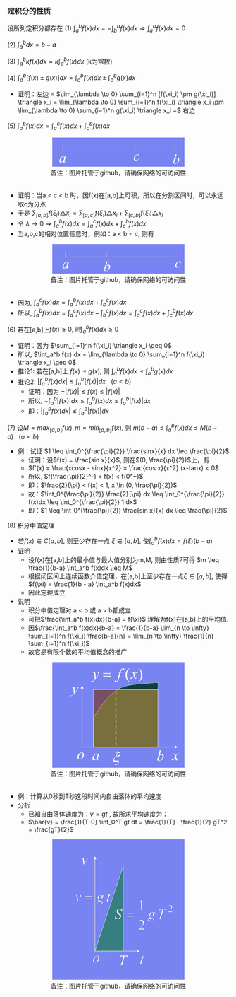### 定积分的性质

设所列定积分都存在
(1) $\int_a^b f(x) dx = - \int_b^a f(x) dx \Rightarrow \int_a^a f(x)dx = 0$

(2) $\int_a^b dx = b - a$

(3) $\int_a^b k f(x) dx = k \int_a^b f(x) dx$ (k为常数)

(4) $\int_a^b [f(x) \pm g(x)]dx = \int_a^b f(x) dx \pm \int_a^b g(x)dx$

- 证明：左边 = $\lim_{\lambda \to 0} \sum_{i=1}^n [f(\xi_i) \pm g(\xi_i)] \triangle x_i = \lim_{\lambda \to 0} \sum_{i=1}^n f(\xi_i) \triangle x_i \pm \lim_{\lambda \to 0} \sum_{i=1}^n g(\xi_i) \triangle x_i =$ 右边

(5) $\int_a^b f(x)dx = \int_a^c f(x)dx + \int_c^b f(x) dx$

<div align="center">
    <img width="300" src="./screenshot/5.57.jpg">
    <br />
    <div style="text-align:center">备注：图片托管于github，请确保网络的可访问性</div>
    <br />
</div>

- 证明：当a < c < b 时，因f(x)在[a,b]上可积，所以在分割区间时，可以永远取c为分点
- 于是 $\sum_{[a,b]} f(\xi_i) \triangle x_i = \sum_{[a,c]} f(\xi_i) \triangle x_i + \sum_{[c,b]} f(\xi_i) \triangle x_i$
- 令 $\lambda \to 0 \Rightarrow \int_a^b f(x)dx = \int_a^c f(x)dx + \int_c^b f(x) dx$
- 当a,b,c的相对位置任意时，例如：a < b < c, 则有

<div align="center">
    <img width="300" src="./screenshot/5.58.jpg">
    <br />
    <div style="text-align:center">备注：图片托管于github，请确保网络的可访问性</div>
    <br />
</div>

- 因为, $\int_a^c f(x) dx = \int_a^b f(x)dx + \int_b^c f(x)dx$
- 所以, $\int_a^b f(x)dx = \int_a^c f(x)dx - \int_b^c f(x)dx = \int_a^c f(x)dx + \int_c^b f(x)dx$

(6) 若在[a,b]上$f(x) \geq 0, 则 \int_a^b f(x) dx \geq 0$

- 证明：因为 $\sum_{i=1}^n f(\xi_i) \triangle x_i \geq 0$
- 所以, $\int_a^b f(x) dx = \lim_{\lambda \to 0} \sum_{i=1}^n f(\xi_i) \triangle x_i \geq 0$
- 推论1: 若在[a,b]上 $f(x) \leq g(x)$, 则 $\int_a^b f(x) dx \leq \int_a^b g(x)dx$
- 推论2: $|\int_a^b f(x)dx| \leq \int_a^b |f(x)|dx \ \ \ (a < b)$
    * 证明：因为 $-|f(x)| \leq f(x) \leq |f(x)|$
    * 所以, $- \int_a^b |f(x)| dx \leq \int_a^b f(x) dx \leq \int_a^b |f(x)| dx$
    * 即：$|\int_a^b f(x) dx| \leq \int_a^b |f(x)|dx$

(7) 设$M = max_{[a,b]} f(x), m = min_{[a,b]} f(x)$, 则 $m(b-a) \leq \int_a^b f(x) dx \leq M(b-a) \ \ \ (a < b)$

- 例：试证 $1 \leq \int_0^{\frac{\pi}{2}} \frac{sinx}{x} dx \leq \frac{\pi}{2}$
    * 证明：设$f(x) = \frac{sin x}{x}$, 则在$(0, \frac{\pi}{2})$上，有
    * $f'(x) = \frac{xcosx - sinx}{x^2} = \frac{cos x}{x^2} (x-tanx) < 0$
    * 所以, $f(\frac{\pi}{2}^-) < f(x) < f(0^+)$
    * 即：$\frac{2}{\pi} < f(x) < 1, x \in (0, \frac{\pi}{2})$
    * 故：$\int_0^{\frac{\pi}{2}} \frac{2}{\pi} dx \leq \int_0^{\frac{\pi}{2}} f(x)dx \leq \int_0^{\frac{\pi}{2}} 1 dx$
    * 即：$1 \leq \int_0^{\frac{\pi}{2}} \frac{sin x}{x} dx \leq \frac{\pi}{2}$

(8) 积分中值定理

- 若$f(x) \in C[a,b]$, 则至少存在一点 $\xi \in [a,b]$, 使$\int_a^b f(x) dx = f(\xi)(b - a)$
- 证明
    * 设f(x)在[a,b]上的最小值与最大值分别为m,M, 则由性质7可得 $m \leq \frac{1}{b-a} \int_a^b f(x)dx \leq M$
    * 根据闭区间上连续函数介值定理，在[a,b]上至少存在一点$\xi \in [a,b]$, 使得 $f(\xi) = \frac{1}{b - a} \int_a^b f(x)dx$
    * 因此定理成立
- 说明
    * 积分中值定理对 a < b 或 a > b都成立
    * 可把$\frac{\int_a^b f(x)dx}{b-a} = f(\xi)$ 理解为f(x)在[a,b]上的平均值.
    * 因$\frac{\int_a^b f(x)dx}{b-a} = \frac{1}{b-a} \lim_{n \to \infty} \sum_{i=1}^n f(\xi_i) \frac{b-a}{n} = \lim_{n \to \infty} \frac{1}{n} \sum_{i=1}^n f(\xi_i)$
    * 故它是有限个数的平均值概念的推广

<div align="center">
    <img width="300" src="./screenshot/5.59.jpg">
    <br />
    <div style="text-align:center">备注：图片托管于github，请确保网络的可访问性</div>
    <br />
</div>

- 例：计算从0秒到T秒这段时间内自由落体的平均速度
- 分析
    * 已知自由落体速度为：$v=gt$ , 故所求平均速度为：
    * $\bar{v} = \frac{1}{T-0} \int_0^T gt dt = \frac{1}{T} · \frac{1}{2} gT^2 = \frac{gT}{2}$

<div align="center">
    <img width="300" src="./screenshot/5.60.jpg">
    <br />
    <div style="text-align:center">备注：图片托管于github，请确保网络的可访问性</div>
    <br />
</div>

